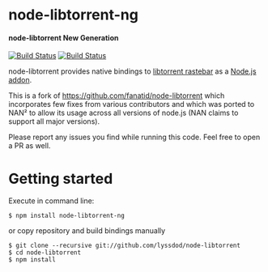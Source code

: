 # node-libtorrent-ng

#### node-libtorrent New Generation

[![Build Status](https://travis-ci.org/lyssdod/node-libtorrent.svg?branch=master)](https://travis-ci.org/lyssdod/node-libtorrent) [![Build Status](https://ci.appveyor.com/api/projects/status/32r7s2skrgm9ubva?svg=true)](https://ci.appveyor.com/api/projects/status/32r7s2skrgm9ubva?svg=true)

node-libtorrent provides native bindings to [libtorrent rastebar](http://www.rasterbar.com/products/libtorrent/) as a [Node.js addon](http://nodejs.org/docs/latest/api/addons.html).

This is a fork of https://github.com/fanatid/node-libtorrent which incorporates few fixes from various
contributors and which was ported to NAN² to allow its usage across all versions of node.js
(NAN claims to support all major versions).

Please report any issues you find while running this code. Feel free to open a PR as well.

# Getting started
Execute in command line:
```
$ npm install node-libtorrent-ng
```
or copy repository and build bindings manually
```
$ git clone --recursive git://github.com/lyssdod/node-libtorrent
$ cd node-libtorrent
$ npm install
```
